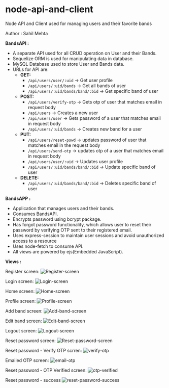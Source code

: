 # node-api-and-client
 Node API and Client used for managing users and their favorite bands
 
 Author : Sahil Mehta
 
 **BandsAPI :** 
- A separate API used for all CRUD operation on User and their Bands.
- Sequelize ORM is used for manipulating data in database.
- MySQL Database used to store User and Bands data.
- URLs for API are:
     - **GET:** 
         - `/api/users/user/:uid` -> Get user profile
         - `/api/users/:uid/bands` -> Get all bands of user
         - `/api/users/:uid/bands/band/:bid` -> Get specific band of user
     - **POST:**
         - `/api/users/verify-otp` -> Gets otp of user that matches email in request body
         - `/api/users` -> Creates a new user
         - `/api/users/user` -> Gets password of a user that matches email in request body
         - `/api/users/:uid/bands` -> Creates new band for a user
     - **PUT:**
         - `/api/users/reset-pswd` -> updates password of user that matches email in the request body
         - `/api/users/send-otp` -> updates otp of a user that matches email in request body
         - `/api/users/user/:uid` -> Updates user profile 
         - `/api/users/:uid/bands/band/:bid` -> Update specific band of user
     - **DELETE:** 
         - `/api/users/:uid/bands/band/:bid` -> Deletes specific band of user 

**BandsAPP :**
- Application that manages users and their bands.
- Consumes BandsAPI.
- Encrypts password using bcrypt package.
- Has forgot password functionality, which allows user to reset their password by verifying OTP sent to their registered email.
- Uses express-session to maintain user sessions and avoid unauthorized access to a resource
- Uses node-fetch to consume API.
- All views are powered by ejs(Embedded JavaScript).

**Views :**

Register screen:
![Register-screen](https://raw.githubusercontent.com/mehta55/node-api-and-client/master/screenshots/register.png)

Login screen:
![Login-screen](https://raw.githubusercontent.com/mehta55/node-api-and-client/master/screenshots/login.png)

Home screen:
![Home-screen](https://raw.githubusercontent.com/mehta55/node-api-and-client/master/screenshots/home.png)

Profile screen:
![Profile-screen](https://raw.githubusercontent.com/mehta55/node-api-and-client/master/screenshots/profile.png)

Add band screen:
![Add-band-screen](https://raw.githubusercontent.com/mehta55/node-api-and-client/master/screenshots/add_band.png)

Edit band screen:
![Edit-band-screen](https://raw.githubusercontent.com/mehta55/node-api-and-client/master/screenshots/edit_band.png)

Logout screen: 
![Logout-screen](https://raw.githubusercontent.com/mehta55/node-api-and-client/master/screenshots/logout.png)

Reset password screen:
![Reset-password-screen](https://raw.githubusercontent.com/mehta55/node-api-and-client/master/screenshots/reset_pswd.png)

Reset password - Verify OTP scrren:
![verify-otp](https://raw.githubusercontent.com/mehta55/node-api-and-client/master/screenshots/verify_otp.png)

Emailed OTP screen:
![email-otp](https://raw.githubusercontent.com/mehta55/node-api-and-client/master/screenshots/email_otp.png)

Reset password - OTP Verified screen:
![otp-verified](https://raw.githubusercontent.com/mehta55/node-api-and-client/master/screenshots/otp_verified.png)

Reset password - success
![reset-password-success](https://raw.githubusercontent.com/mehta55/node-api-and-client/master/screenshots/resetpswd_success.png)
